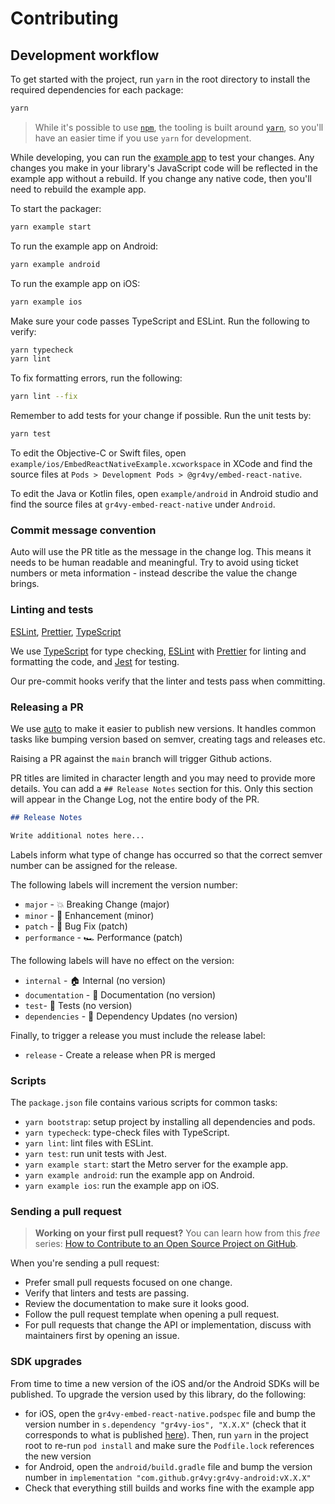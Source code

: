 # Contributing

## Development workflow

To get started with the project, run `yarn` in the root directory to install the required dependencies for each package:

```sh
yarn
```

> While it's possible to use [`npm`](https://github.com/npm/cli), the tooling is built around [`yarn`](https://classic.yarnpkg.com/), so you'll have an easier time if you use `yarn` for development.

While developing, you can run the [example app](/example/) to test your changes. Any changes you make in your library's JavaScript code will be reflected in the example app without a rebuild. If you change any native code, then you'll need to rebuild the example app.

To start the packager:

```sh
yarn example start
```

To run the example app on Android:

```sh
yarn example android
```

To run the example app on iOS:

```sh
yarn example ios
```

Make sure your code passes TypeScript and ESLint. Run the following to verify:

```sh
yarn typecheck
yarn lint
```

To fix formatting errors, run the following:

```sh
yarn lint --fix
```

Remember to add tests for your change if possible. Run the unit tests by:

```sh
yarn test
```

To edit the Objective-C or Swift files, open `example/ios/EmbedReactNativeExample.xcworkspace` in XCode and find the source files at `Pods > Development Pods > @gr4vy/embed-react-native`.

To edit the Java or Kotlin files, open `example/android` in Android studio and find the source files at `gr4vy-embed-react-native` under `Android`.

### Commit message convention

Auto will use the PR title as the message in the change log. This means it needs to be human readable and meaningful. Try to avoid using ticket numbers or meta information - instead describe the value the change brings.

### Linting and tests

[ESLint](https://eslint.org/), [Prettier](https://prettier.io/), [TypeScript](https://www.typescriptlang.org/)

We use [TypeScript](https://www.typescriptlang.org/) for type checking, [ESLint](https://eslint.org/) with [Prettier](https://prettier.io/) for linting and formatting the code, and [Jest](https://jestjs.io/) for testing.

Our pre-commit hooks verify that the linter and tests pass when committing.

### Releasing a PR

We use [auto](https://github.com/intuit/auto) to make it easier to publish new versions. It handles common tasks like bumping version based on semver, creating tags and releases etc.

Raising a PR against the `main` branch will trigger Github actions.

PR titles are limited in character length and you may need to provide more details. You can add a `## Release Notes` section for this. Only this section will appear in the Change Log, not the entire body of the PR.

```md
## Release Notes

Write additional notes here...
```

Labels inform what type of change has occurred so that the correct semver number can be assigned for the release.

The following labels will increment the version number:

- `major` - 💥 Breaking Change (major)
- `minor` - 🚀 Enhancement (minor)
- `patch` - 🐛 Bug Fix (patch)
- `performance` - 🏎 Performance (patch)

The following labels will have no effect on the version:

- `internal` - 🏠 Internal (no version)
- `documentation` - 📝 Documentation (no version)
- `test`- 🧪 Tests (no version)
- `dependencies` - 🔩 Dependency Updates (no version)

Finally, to trigger a release you must include the release label:

- `release` - Create a release when PR is merged

### Scripts

The `package.json` file contains various scripts for common tasks:

- `yarn bootstrap`: setup project by installing all dependencies and pods.
- `yarn typecheck`: type-check files with TypeScript.
- `yarn lint`: lint files with ESLint.
- `yarn test`: run unit tests with Jest.
- `yarn example start`: start the Metro server for the example app.
- `yarn example android`: run the example app on Android.
- `yarn example ios`: run the example app on iOS.

### Sending a pull request

> **Working on your first pull request?** You can learn how from this _free_ series: [How to Contribute to an Open Source Project on GitHub](https://app.egghead.io/playlists/how-to-contribute-to-an-open-source-project-on-github).

When you're sending a pull request:

- Prefer small pull requests focused on one change.
- Verify that linters and tests are passing.
- Review the documentation to make sure it looks good.
- Follow the pull request template when opening a pull request.
- For pull requests that change the API or implementation, discuss with maintainers first by opening an issue.

### SDK upgrades

From time to time a new version of the iOS and/or the Android SDKs will be published. To upgrade the version used by this library, do the following:

- for iOS, open the `gr4vy-embed-react-native.podspec` file and bump the version number in `s.dependency "gr4vy-ios", "X.X.X"` (check that it corresponds to what is published [here](https://github.com/CocoaPods/Specs/tree/master/Specs/4/f/7/gr4vy-ios)). Then, run `yarn` in the project root to re-run `pod install` and make sure the `Podfile.lock` references the new version
- for Android, open the `android/build.gradle` file and bump the version number in `implementation "com.github.gr4vy:gr4vy-android:vX.X.X"`
- Check that everything still builds and works fine with the example app
